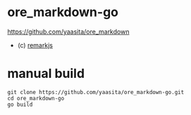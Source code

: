 # ore_markdown-go

https://github.com/yaasita/ore_markdown

- (c) [remarkjs](https://github.com/gnab/remark)

# manual build

    git clone https://github.com/yaasita/ore_markdown-go.git
    cd ore_markdown-go
    go build


